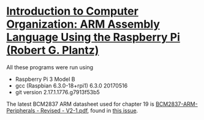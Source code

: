 # [Introduction to Computer Organization: ARM Assembly Language Using the Raspberry Pi (Robert G. Plantz)](http://bob.cs.sonoma.edu/IntroCompOrg-RPi/intro-co-rpi.html)

All these programs were run using
- Raspberry Pi 3 Model B
- gcc (Raspbian 6.3.0-18+rpi1) 6.3.0 20170516
- git version 2.17.1.1776.g7913f53b5

The latest BCM2837 ARM datasheet used for chapter 19 is [BCM2837-ARM-Peripherals - Revised - V2-1.pdf](https://github.com/raspberrypi/documentation/files/1888662/BCM2837-ARM-Peripherals.-.Revised.-.V2-1.pdf), found in [this issue](https://github.com/raspberrypi/documentation/issues/325).
